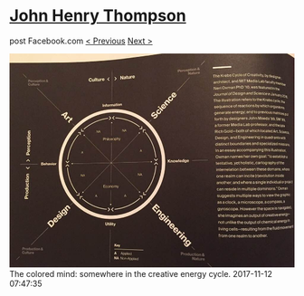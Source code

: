 # [John Henry Thompson](../README.md)
post Facebook.com
[< Previous](2017-11-21-2.md) [Next >](2017-11-12-4.md)

[![](../media/2017-11-12/Timeline-Photos-The-colored-mind-somewhere-in-the-creative-energ.jpg)](../README.md)
The colored mind: somewhere in the creative energy cycle.
2017-11-12 07:47:35